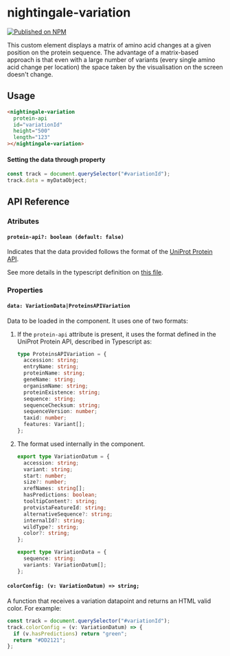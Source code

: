 # nightingale-variation

[![Published on NPM](https://img.shields.io/npm/v/@nightingale-elements/nightingale-variation.svg)](https://www.npmjs.com/package/@nightingale-elements/nightingale-variation)

This custom element displays a matrix of amino acid changes at a given position on the protein sequence. The advantage of a matrix-based approach is that even with a large number of variants (every single amino acid change per location) the space taken by the visualisation on the screen doesn't change.

<!-- [Demo](https://ebi-webcomponents.github.io/nightingale/#/variation) -->

## Usage

```html
<nightingale-variation
  protein-api
  id="variationId"
  height="500"
  length="123"
></nightingale-variation>
```

#### Setting the data through property

```javascript
const track = document.querySelector("#variationId");
track.data = myDataObject;
```

## API Reference

### Atributes

#### `protein-api?: boolean (default: false)`

Indicates that the data provided follows the format of the [UniProt Protein API](https://www.ebi.ac.uk/proteins/api/doc/#/variation).

See more details in the typescript definition on [this file](https://github.com/ebi-webcomponents/nightingale/blob/main/packages/nightingale-variation/src/proteinAPI.ts).

### Properties

#### `data: VariationData|ProteinsAPIVariation`

Data to be loaded in the component. It uses one of two formats:

1. If the `protein-api` attribute is present, it uses the format defined in the UniProt Protein API, described in Typescript as:

   ```typescript
   type ProteinsAPIVariation = {
     accession: string;
     entryName: string;
     proteinName: string;
     geneName: string;
     organismName: string;
     proteinExistence: string;
     sequence: string;
     sequenceChecksum: string;
     sequenceVersion: number;
     taxid: number;
     features: Variant[];
   };
   ```

2. The format used internally in the component.

   ```typescript
   export type VariationDatum = {
     accession: string;
     variant: string;
     start: number;
     size?: number;
     xrefNames: string[];
     hasPredictions: boolean;
     tooltipContent?: string;
     protvistaFeatureId: string;
     alternativeSequence?: string;
     internalId?: string;
     wildType?: string;
     color?: string;
   };

   export type VariationData = {
     sequence: string;
     variants: VariationDatum[];
   };
   ```

#### `colorConfig: (v: VariationDatum) => string;`

A function that receives a variation datapoint and returns an HTML valid color. For example:

```typescript
const track = document.querySelector("#variationId");
track.colorConfig = (v: VariationDatum) => {
  if (v.hasPredictions) return "green";
  return "#DD2121";
};
```

